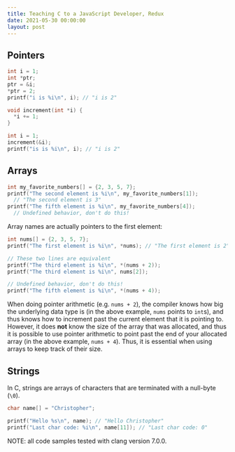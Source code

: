 ```yaml
---
title: Teaching C to a JavaScript Developer, Redux
date: 2021-05-30 00:00:00
layout: post
---
```


## Pointers

```c
int i = 1;
int *ptr;
ptr = &i;
*ptr = 2;
printf("i is %i\n", i); // "i is 2"
```

```c
void increment(int *i) {
  *i += 1;
}

int i = 1;
increment(&i);
printf("is is %i\n", i); // "i is 2"
```

## Arrays

```c
int my_favorite_numbers[] = {2, 3, 5, 7};
printf("The second element is %i\n", my_favorite_numbers[1]);
  // "The second element is 3"
printf("The fifth element is %i\n", my_favorite_numbers[4]);
  // Undefined behavior, don't do this!
```

Array names are actually pointers to the first element:

```c
int nums[] = {2, 3, 5, 7};
printf("The first element is %i\n", *nums); // "The first element is 2"

// These two lines are equivalent
printf("The third element is %i\n", *(nums + 2));
printf("The third element is %i\n", nums[2]);

// Undefined behavior, don't do this!
printf("The fifth element is %i\n", *(nums + 4));
```

When doing pointer arithmetic (e.g. `nums + 2`), the compiler knows how big the
underlying data type is (in the above example, `nums` points to `int`s), and
thus knows how to increment past the current element that it is pointing to.
However, it does **not** know the size of the array that was allocated, and thus
it is possible to use pointer arithmetic to point past the end of your allocated
array (in the above example, `nums + 4`). Thus, it is essential when using
arrays to keep track of their size.

## Strings

In C, strings are arrays of characters that are terminated with a null-byte
(`\0`).

```c
char name[] = "Christopher";

printf("Hello %s\n", name); // "Hello Christopher"
printf("Last char code: %i\n", name[11]); // "Last char code: 0"
```

NOTE: all code samples tested with clang version 7.0.0.

